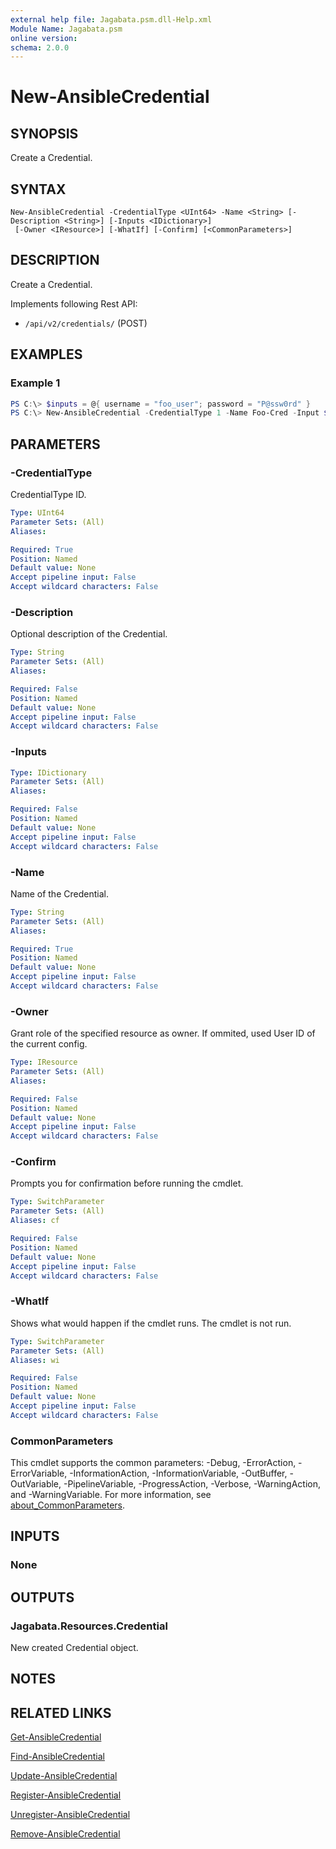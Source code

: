 ```yaml
---
external help file: Jagabata.psm.dll-Help.xml
Module Name: Jagabata.psm
online version:
schema: 2.0.0
---
```


# New-AnsibleCredential

## SYNOPSIS
Create a Credential.

## SYNTAX

```
New-AnsibleCredential -CredentialType <UInt64> -Name <String> [-Description <String>] [-Inputs <IDictionary>]
 [-Owner <IResource>] [-WhatIf] [-Confirm] [<CommonParameters>]
```

## DESCRIPTION
Create a Credential.

Implements following Rest API:  
- `/api/v2/credentials/` (POST)

## EXAMPLES

### Example 1
```powershell
PS C:\> $inputs = @{ username = "foo_user"; password = "P@ssw0rd" }
PS C:\> New-AnsibleCredential -CredentialType 1 -Name Foo-Cred -Input $inputs -Owner (Get-AnsibleOrganization -Id 2)
```

## PARAMETERS

### -CredentialType
CredentialType ID.

```yaml
Type: UInt64
Parameter Sets: (All)
Aliases:

Required: True
Position: Named
Default value: None
Accept pipeline input: False
Accept wildcard characters: False
```

### -Description
Optional description of the Credential.

```yaml
Type: String
Parameter Sets: (All)
Aliases:

Required: False
Position: Named
Default value: None
Accept pipeline input: False
Accept wildcard characters: False
```

### -Inputs

```yaml
Type: IDictionary
Parameter Sets: (All)
Aliases:

Required: False
Position: Named
Default value: None
Accept pipeline input: False
Accept wildcard characters: False
```

### -Name
Name of the Credential.

```yaml
Type: String
Parameter Sets: (All)
Aliases:

Required: True
Position: Named
Default value: None
Accept pipeline input: False
Accept wildcard characters: False
```

### -Owner
Grant role of the specified resource as owner.
If ommited, used User ID of the current config.

```yaml
Type: IResource
Parameter Sets: (All)
Aliases:

Required: False
Position: Named
Default value: None
Accept pipeline input: False
Accept wildcard characters: False
```

### -Confirm
Prompts you for confirmation before running the cmdlet.

```yaml
Type: SwitchParameter
Parameter Sets: (All)
Aliases: cf

Required: False
Position: Named
Default value: None
Accept pipeline input: False
Accept wildcard characters: False
```

### -WhatIf
Shows what would happen if the cmdlet runs.
The cmdlet is not run.

```yaml
Type: SwitchParameter
Parameter Sets: (All)
Aliases: wi

Required: False
Position: Named
Default value: None
Accept pipeline input: False
Accept wildcard characters: False
```

### CommonParameters
This cmdlet supports the common parameters: -Debug, -ErrorAction, -ErrorVariable, -InformationAction, -InformationVariable, -OutBuffer, -OutVariable, -PipelineVariable, -ProgressAction, -Verbose, -WarningAction, and -WarningVariable. For more information, see [about_CommonParameters](http://go.microsoft.com/fwlink/?LinkID=113216).

## INPUTS

### None
## OUTPUTS

### Jagabata.Resources.Credential
New created Credential object.

## NOTES

## RELATED LINKS

[Get-AnsibleCredential](Get-AnsibleCredential.md)

[Find-AnsibleCredential](Find-AnsibleCredential.md)

[Update-AnsibleCredential](Update-AnsibleCredential.md)

[Register-AnsibleCredential](Register-AnsibleCredential.md)

[Unregister-AnsibleCredential](Unregister-AnsibleCredential.md)

[Remove-AnsibleCredential](Remove-AnsibleCredential.md)
